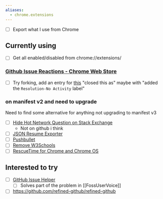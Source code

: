 ```yaml
---
aliases:
  - chrome.extensions
---
```

- [ ] Export what I use from Chrome

## Currently using
- [ ] Get all enabled/disabled from chrome://extensions/ 

### [Github Issue Reactions - Chrome Web Store](https://chromewebstore.google.com/detail/github-issue-reactions/enekincdenmmbpgkbhflknhaphpajnfd)
- [ ] Try forking, add an entry for [this](https://github.com/PowerShell/PowerShell/issues/16812#event-13855745034) "closed this as" maybe with "added the `Resolution-No Activity` label"
### on manifest v2 and need to upgrade
Need to find some alternative for anything not upgrading to manifest v3
- [ ] [Hide Hot Network Question on Stack Exchange](https://chromewebstore.google.com/detail/hide-hot-network-question/jommfgnflipjalbpbgcfghdpoeijpoab)
	- Not on github i think
- [ ] [JSON Resume Exporter](https://chromewebstore.google.com/detail/json-resume-exporter/caobgmmcpklomkcckaenhjlokpmfbdec)  
- [ ] [Pushbullet](https://chromewebstore.google.com/detail/pushbullet/chlffgpmiacpedhhbkiomidkjlcfhogd)  
- [ ] [Remove W3Schools](https://chromewebstore.google.com/detail/remove-w3schools/gohnadkcefpdhblajddfnhapimpdjkje)  
- [ ] [RescueTime for Chrome and Chrome OS](https://chromewebstore.google.com/detail/rescuetime-for-chrome-and/bdakmnplckeopfghnlpocafcepegjeap)
## Interested to try
- [ ] [GitHub Issue Helper](https://chromewebstore.google.com/detail/github-issue-helper/ofckeainckjmmfocpjilclcdfcoajfno?source=sh/x/wa/m1/4&kgs=616b828c3939b6eb)
	- [ ] Solves part of the problem in [[FossUserVoice]]
- [ ] https://github.com/refined-github/refined-github

